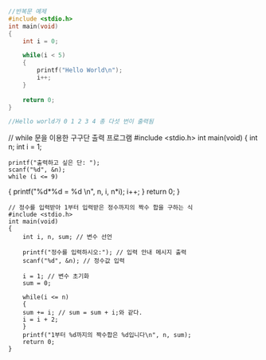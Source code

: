 ```C
//반복문 예제
#include <stdio.h>
int main(void)
{
    int i = 0;

    while(i < 5)
    {
        printf("Hello World\n");
        i++;
    } 
    
    return 0;
} 

//Hello world가 0 1 2 3 4 총 다섯 번이 출력됨

```
// while 문을 이용한 구구단 출력 프로그램
#include <stdio.h>
int main(void)
{
    int n;
    int i = 1;

    printf("출력하고 싶은 단: ");
    scanf("%d", &n);
    while (i <= 9)
{
    printf("%d*%d = %d \n", n, i, n*i);
    i++;
}
    return 0; 
}
```
// 정수를 입력받아 1부터 입력받은 정수까지의 짝수 합을 구하는 식
#include <stdio.h>
int main(void)
{
    int i, n, sum; // 변수 선언

    printf("정수를 입력하시오:"); // 입력 안내 메시지 출력
    scanf("%d", &n); // 정수값 입력

    i = 1; // 변수 초기화
    sum = 0;

    while(i <= n)
    {
    sum += i; // sum = sum + i;와 같다.
    i = i + 2;
    }
    printf("1부터 %d까지의 짝수합은 %d입니다\n", n, sum);
    return 0;
}
```
